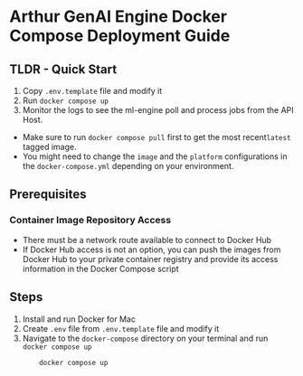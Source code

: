 # Arthur GenAI Engine Docker Compose Deployment Guide

## TLDR - Quick Start

1. Copy `.env.template` file and modify it
2. Run `docker compose up`
3. Monitor the logs to see the ml-engine poll and process jobs from the API Host.

* Make sure to run `docker compose pull` first to get the most recent`latest` tagged image.
* You might need to change the `image` and the `platform` configurations in the `docker-compose.yml` depending on your environment.

## Prerequisites

### Container Image Repository Access
- There must be a network route available to connect to Docker Hub
- If Docker Hub access is not an option, you can push the images from Docker Hub to your private container registry and provide its access information in the Docker Compose script

## Steps
1. Install and run Docker for Mac
2. Create `.env` file from `.env.template` file and modify it
3. Navigate to the `docker-compose` directory on your terminal and run `docker compose up`
   ```
       docker compose up
   ```
